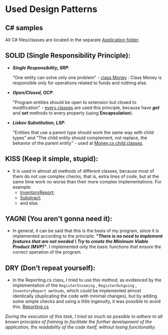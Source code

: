 # Used Design Patterns 

## C# samples

All C# files/classes are located in the separate [Application folder](./ConsoleApp).

## SOLID (Single Responsibility Principle):

- ***Single Responsibility, SRP***:
  
  "One entity can solve only one problem" - [class Money](./ConsoleApp/Money.cs#L11-L70) : Class Money is responsible only for operations related to funds and nothing else.

- ***Open/Closed, OCP***:
  
  "Program entities should be open to extension but closed to modification" - [every classes](./ConsoleApp/) are used this principle, because have ***get*** and ***set*** methods to every property (using **Encapsulation**).

- ***Liskov Substitution, LSP***:

  "Entities that use a parent type should work the same way with child types" and "The child entity should complement, not replace, the behavior of the parent entity" - used at [Money.cs child classes](./ConsoleApp/Money.cs#L72-L95).

## KISS (Keep it simple, stupid):

- It is used in almost all methods of different classes, because most of them do not use complex checks, that is, extra lines of code, but at the same time work no worse than their more complex implementations. For example:
  - [InventoryReport](./ConsoleApp/Reporting.cs#L40-L48);
  - [Substract](./ConsoleApp/Money.cs#L47-L64);
  - and else.

## YAGNI (You aren't gonna need it):

- In general, it can be said that this is the basis of my program, since it is implemented according to the principle: ***"There is no need to implement features that are not needed \\ Try to create the Minimum Viable Product (MVP)"***. I implemented only the basic functions that ensure the correct operation of the program.

## DRY (Don’t repeat yourself):

- In the Reporting.cs class, I tried to use this method, as evidenced by the implementation of the `RegisterIncoming` , `RegisterOutgoing` , `InventoryReport methods`, which could be implemented almost identically (duplicating the code with minimal changes), but by adding some simple checks and using a little ingenuity, it was possible to avoid this.  [Reporting.cs](./ConsoleApp/Reporting.cs#L18-L48)

_During the execution of this task, I tried as much as possible to adhere to all known principles of framing to facilitate the further development of the application, the readability of the code itself, without losing functionality._
